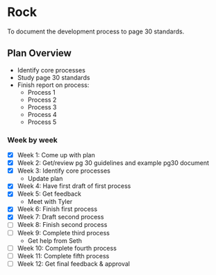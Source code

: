 # Rock

To document the development process to page 30 standards.

## Plan Overview

* Identify core processes
* Study page 30 standards
* Finish report on process:
    * Process 1
    * Process 2
    * Process 3
    * Process 4
    * Process 5

### Week by week

* [x] Week 1: Come up with plan
* [x] Week 2: Get/review pg 30 guidelines and example pg30 document
* [x] Week 3: Identify core processes
    * Update plan
* [x] Week 4: Have first draft of first process
* [x] Week 5: Get feedback
    * Meet with Tyler
* [x] Week 6: Finish first process 
* [x] Week 7: Draft second process
* [ ] Week 8: Finish second process
* [ ] Week 9: Complete third process
    * Get help from Seth
* [ ] Week 10: Complete fourth process
* [ ] Week 11: Complete fifth process
* [ ] Week 12: Get final feedback & approval
